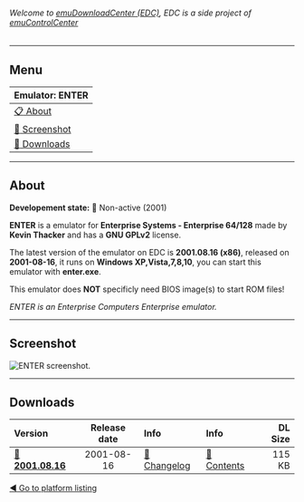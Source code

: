 ###### Welcome to [emuDownloadCenter (EDC)](https://github.com/PhoenixInteractiveNL/emuDownloadCenter/wiki/), EDC is a side project of [emuControlCenter](https://github.com/PhoenixInteractiveNL/emuControlCenter/wiki/)
***
## Menu
| **Emulator: ENTER** |
|:---------|
| [:clipboard: About](#about) |
| [:sunrise: Screenshot](#screenshot) |
| [:floppy_disk: Downloads](#downloads) |
***
## About
**Developement state:** :red_circle: Non-active (2001)

**ENTER** is a emulator for **Enterprise Systems - Enterprise 64/128** made by **Kevin Thacker** and has a **GNU GPLv2** license.

The latest version of the emulator on EDC is **2001.08.16 (x86)**, released on **2001-08-16**, it runs on **Windows XP,Vista,7,8,10**, you can start this emulator with **enter.exe**.

This emulator does **NOT** specificly need BIOS image(s) to start ROM files!

_ENTER is an Enterprise Computers Enterprise emulator._
***
## Screenshot
![](https://raw.githubusercontent.com/PhoenixInteractiveNL/emuDownloadCenter/master/hooks/enter/emulator_screenshot_01.jpg "ENTER screenshot.")
***
## Downloads
| Version  | Release date  | Info       | Info       | DL Size    |
|:---------|:-------------:|:-----------|:-----------|-----------:|
| [:floppy_disk: **2001.08.16**](https://github.com/PhoenixInteractiveNL/edc-repo0006/raw/master/enter/2001.08.16.7z) | 2001-08-16 | [:page_facing_up: Changelog](https://github.com/PhoenixInteractiveNL/edc-repo0006/blob/master/enter/2001.08.16_changelog.txt) | [:mag_right: Contents](https://github.com/PhoenixInteractiveNL/edc-repo0006/blob/master/enter/2001.08.16_contents.txt) | 115 KB |

[:arrow_backward: Go to platform listing](https://github.com/PhoenixInteractiveNL/emuDownloadCenter/wiki/EDC-Platform-List)

